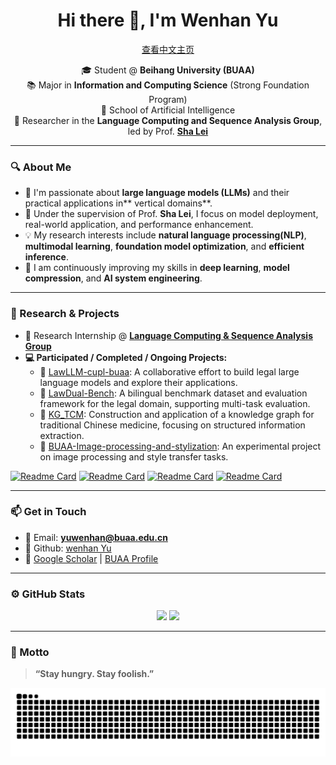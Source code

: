 <!--
 * @Author: Wenhan Yu
 * @LastEditTime: 2025-07-20 10:23:15
 * @Date: 2025-07-20 08:23:48
 * @Version: 1.0
 * @Description: 
-->
<!-- GitHub Profile README -->

<h1 align="center">Hi there 👋, I'm Wenhan Yu</h1>
<p align="center"><a href="./readme_zh.md">查看中文主页</a></p>

<p align="center">
🎓 Student @ <strong>Beihang University (BUAA)</strong><br>
📚 Major in <strong>Information and Computing Science</strong> (Strong Foundation Program)<br>
🏫 School of Artificial Intelligence<br>
🔬 Researcher in the <strong>Language Computing and Sequence Analysis Group</a></strong>, led by Prof. <strong><a href="https://shalei120.github.io">Sha Lei</strong></a><br>
</p>

---

<!-- ![Anurag's GitHub stats](https://github-readme-stats.vercel.app/api?username=yuwenhan07&count_private=0&theme=dracula&hide_title=false&include_all_commits=true&show_icons=true&card_width=100)
![Top Langs](https://github-readme-stats.vercel.app/api/top-langs/?username=yuwenhan07&layout=compact&theme=dracula&hide_title=0) -->



### 🔍 About Me

- 👋 I'm passionate about **large language models (LLMs)** and their practical applications in** vertical domains**.
- 🔬 Under the supervision of Prof. **Sha Lei**, I focus on model deployment, real-world application, and performance enhancement.
- 💡 My research interests include **natural language processing(NLP)**, **multimodal learning**, **foundation model optimization**, and **efficient inference**.
- 🌱 I am continuously improving my skills in **deep learning**, **model compression**, and **AI system engineering**.

---

### 🧠 Research & Projects

- 📄 Research Internship @ [**Language Computing & Sequence Analysis Group**](https://github.com/Lesca-Group)
- **💻 Participated / Completed / Ongoing Projects:**
  - 🔗 [LawLLM-cupl-buaa](https://github.com/yuwenhan07/LawLLM-cupl-buaa): A collaborative effort to build legal large language models and explore their applications.
  - 🔗 [LawDual-Bench](https://github.com/yuwenhan07/LawDual-Bench): A bilingual benchmark dataset and evaluation framework for the legal domain, supporting multi-task evaluation.
  - 🔗 [KG_TCM](https://github.com/yuwenhan07/KG_TCM): Construction and application of a knowledge graph for traditional Chinese medicine, focusing on structured information extraction.
  - 🔗 [BUAA-Image-processing-and-stylization](https://github.com/yuwenhan07/BUAA-Image-processing-and-stylization): An experimental project on image processing and style transfer tasks.

[![Readme Card](https://github-readme-stats.vercel.app/api/pin/?username=yuwenhan07&repo=LawLLM-cupl-buaa)](https://github.com/yuwenhan07/LawLLM-cupl-buaa)
[![Readme Card](https://github-readme-stats.vercel.app/api/pin/?username=yuwenhan07&repo=LawDual-Bench)](https://github.com/yuwenhan07/LawDual-Bench)
[![Readme Card](https://github-readme-stats.vercel.app/api/pin/?username=yuwenhan07&repo=KG_TCM)](https://github.com/yuwenhan07/KG_TCM)
[![Readme Card](https://github-readme-stats.vercel.app/api/pin/?username=yuwenhan07&repo=BUAA-Image-processing-and-stylization)](https://github.com/yuwenhan07/BUAA-Image-processing-and-stylization)

---

### 📫 Get in Touch

- 📨 Email: **yuwenhan@buaa.edu.cn**
- 📄 Github: [wenhan Yu](https://github.com/yuwenhan07)
- 🔗  [Google Scholar](https://scholar.google.com/citations?hl=zh-CN&user=bp2SG9MAAAAJ) | [BUAA Profile](https://www.buaa.edu.cn/)

---

### ⚙️ GitHub Stats

<p align="center">
  <picture>
    <source media="(prefers-color-scheme: dark)" srcset="https://github-profile-summary-cards.vercel.app/api/cards/profile-details?username=yuwenhan07&theme=dracula" />
    <source media="(prefers-color-scheme: light)" srcset="https://github-profile-summary-cards.vercel.app/api/cards/profile-details?username=yuwenhan07&theme=github" />
    <img src="https://github-profile-summary-cards.vercel.app/api/cards/profile-details?username=yuwenhan07&theme=github" />
  </picture>
    <picture>
    <source media="(prefers-color-scheme: dark)" srcset="https://github-profile-summary-cards.vercel.app/api/cards/most-commit-language?username=yuwenhan07&theme=dracula" />
    <source media="(prefers-color-scheme: light)" srcset="https://github-profile-summary-cards.vercel.app/api/cards/most-commit-language?username=yuwenhan07&theme=github" />
    <img src="https://github-profile-summary-cards.vercel.app/api/cards/most-commit-language?username=yuwenhan07&theme=github" />
  </picture>
</p>



---

### 🌟 Motto

> **“Stay hungry. Stay foolish.”**

<picture>
  <source media="(prefers-color-scheme: dark)" srcset="https://raw.githubusercontent.com/yuwenhan07/yuwenhan07/output/github-contribution-grid-snake-dark.svg">
  <source media="(prefers-color-scheme: light)" srcset="https://raw.githubusercontent.com/yuwenhan07/yuwenhan07/output/github-contribution-grid-snake.svg">
  <img alt="github contribution grid snake animation" src="https://raw.githubusercontent.com/yuwenhan07/yuwenhan07/output/github-contribution-grid-snake.svg">
</picture>